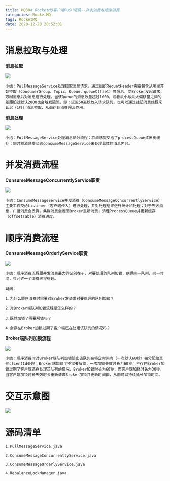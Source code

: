 ```yaml
---
title: MQ30# RocketMQ客户端PUSH消费--并发消费与顺序消费
categories: RocketMQ
tags: RocketMQ
date: 2020-12-20 20:52:01
---
```




# 消息拉取与处理

**消息拉取**

![](https://gitee.com/laoliangcode/md-picture/raw/master/img/20201219140825.png)

```
小结：PullMessageService处理拉取消息请求。通过组织RequetHeader需要包含从哪里开始拉取（ConsumerGroup、Topic，Queue，queueOffset）等信息，向Broker发起请求，取回消息后对消息进行处理。当该Queue的消息数量超过1000，或者最小与最大偏移量之间的差距超过默认2000也会触发限流，即：延迟50毫秒放入请求队列。也可以通过挂起消费线程来延迟（1秒）消息拉取，从而达到消费限流作用。
```

<!--more-->

**消息处理**

![](https://gitee.com/laoliangcode/md-picture/raw/master/img/20201219140851.png)

```
小结：PullMessageService处理消息部分流程：将消息提交给了processQueue红黑树缓存；同时将消息提交给consumeMessageService来处理具体的消息内容。
```



<!--more-->



# 并发消费流程



**ConsumeMessageConcurrentlyService职责**

![](https://gitee.com/laoliangcode/md-picture/raw/master/img/20201219140921.png)

```
小结：ConsumeMessageService并发消费（ConsumeMessageConcurrentlyService）主要工作交给Listener（客户端传入）进行处理，并对处理结果进行统计和处理；对于失败消息，广播消费会丢弃，集群消费会发回Broker重新消费；清理ProcessQueue并更新缓存（offsetTable）消费进度。
```



# 顺序消费流程

**ConsumeMessageOrderlyService职责**

![](https://gitee.com/laoliangcode/md-picture/raw/master/img/20201219140952.png)

```
小结：顺序消费流程跟并发消费最大的区别在于，对要处理的队列加锁，确保同一队列，同一时间，只允许一个消费线程处理。
```

```
疑问：

1.为什么顺序消费时需要对Broker发请求对要处理的队列加锁？

2.对Broker端队列加锁流程是怎么样的？

3.既然加锁了需要解锁吗？

4.会存在Broker加锁过期了客户端还在处理该队列的情况吗？
```



**Broker端队列加锁流程**

![](https://gitee.com/laoliangcode/md-picture/raw/master/img/20201219141026.png)

```
小结：顺序消费时对Broker端队列加锁防止该队列在特定时间内（一次默认60秒）被分配给其他clientId处理；Broker端加锁了不需要解锁，一次加锁失效时长为60秒；不存在Broker加锁过期了客户端还在处理该队列的情况，Broker加锁时长为60秒，而客户端加锁时长为30秒，当客户端加锁时长失效时会重新请求Broker加锁并更新时间戳，从而可以持续延长加锁时间。
```



# 交互示意图

![](https://gitee.com/laoliangcode/md-picture/raw/master/img/20201219141054.png)

# 源码清单

```
1.PullMessageService.java

2.ConsumeMessageConcurrentlyService.java

3.ConsumeMessageOrderlyService.java

4.RebalanceLockManager.java

```



